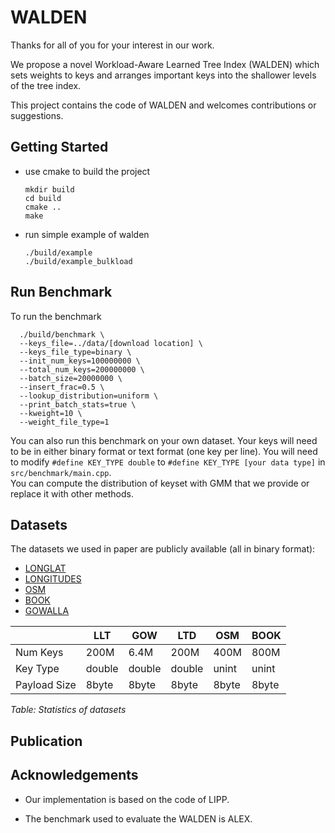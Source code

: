 # WALDEN

Thanks for all of you for your interest in our work.


We propose a novel Workload-Aware
Learned Tree Index (WALDEN) which sets weights to keys and
arranges important keys into the shallower levels of the tree index.

This project contains the code of WALDEN and welcomes contributions or suggestions.


## Getting Started
- use cmake to build the project

      mkdir build
      cd build
      cmake ..
      make

- run simple example of walden
  
      ./build/example
      ./build/example_bulkload
  


## Run Benchmark
To run the benchmark

      ./build/benchmark \
      --keys_file=../data/[download location] \
      --keys_file_type=binary \
      --init_num_keys=100000000 \
      --total_num_keys=200000000 \
      --batch_size=20000000 \
      --insert_frac=0.5 \
      --lookup_distribution=uniform \
      --print_batch_stats=true \
      --kweight=10 \
      --weight_file_type=1
You can also run this benchmark on your own dataset. Your keys will need to be in either binary format or text format (one key per line). You will need to modify `#define KEY_TYPE double` to `#define KEY_TYPE [your data type]` in `src/benchmark/main.cpp`.      
You can compute the distribution of keyset with GMM that we provide  or replace it with other methods.

## Datasets
The datasets we used in paper are publicly available (all in binary format):
- [LONGLAT](https://registry.opendata.aws/osm/)
- [LONGITUDES](https://drive.google.com/file/d/1zc90sD6Pze8UM_XYDmNjzPLqmKly8jKl/view?usp=sharing)
- [OSM](https://s2geometry.io/)
- [BOOK](https://www.kaggle.com/ucffool/amazon-sales-rank-data-for-print-and-kindle-books)
- [GOWALLA](https://snap.stanford.edu/data/loc-gowalla.html)

|          | LLT   | GOW   | LTD   | OSM    | BOOK   |
|----------|-------|-------|-------|--------|--------|
| Num Keys | 200M  | 6.4M  | 200M  | 400M   | 800M   |
| Key Type | double| double| double| unint  | unint  |
| Payload Size | 8byte | 8byte | 8byte | 8byte | 8byte |

*Table: Statistics of datasets*


## Publication

## Acknowledgements

- Our implementation is based on the code of LIPP.

- The benchmark used to evaluate the WALDEN is ALEX.
